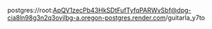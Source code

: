 postgres://root:ApQV1zecPb43HkSDtFufTyfqPARWvSbf@dpg-cia8ln98g3n2q3ovjlbg-a.oregon-postgres.render.com/guitarla_y7to